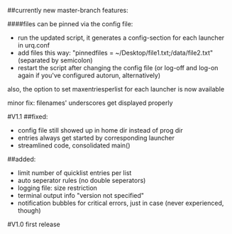 ##currently new master-branch features:

####files can be pinned via the config file:
- run the updated script, it generates a config-section for each launcher in urq.conf
- add files this way: "pinnedfiles = ~/Desktop/file1.txt;/data/file2.txt" (separated by semicolon)
- restart the script after changing the config file (or log-off and log-on again if you've configured autorun, alternatively)
 
also, the option to set maxentriesperlist for each launcher is now available

minor fix: filenames' underscores get displayed properly



#V1.1
##fixed:
* config file still showed up in home dir instead of prog dir
* entries always get started by corresponding launcher
* streamlined code, consolidated main()

##added:
* limit number of quicklist entries per list
* auto seperator rules (no double seperators)
* logging file: size restriction
* terminal output info "version not specified"
* notification bubbles for critical errors, just in case (never experienced, though)



#V1.0
first release
